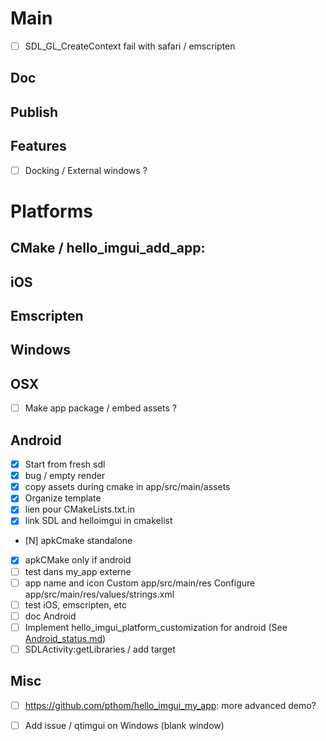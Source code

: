 # Main
* [ ] SDL_GL_CreateContext fail with safari / emscripten

## Doc

## Publish

## Features
* [ ] Docking / External windows ?


# Platforms

## CMake / hello_imgui_add_app:
     
## iOS

## Emscripten


## Windows

## OSX
* [ ] Make app package / embed assets ?

## Android
* [X] Start from fresh sdl
* [X] bug / empty render
* [X] copy assets during cmake
      in app/src/main/assets
* [X] Organize template
* [X] lien pour CMakeLists.txt.in 
* [X] link SDL and helloimgui in cmakelist
* [N] apkCmake standalone
* [X] apkCMake only if android
* [ ] test dans my_app externe
* [ ] app name and icon
    Custom app/src/main/res
    Configure app/src/main/res/values/strings.xml
* [ ] test iOS, emscripten, etc
* [ ] doc Android
* [ ] Implement hello_imgui_platform_customization for android
    (See [Android_status.md](Android_status.md))
* [ ] SDLActivity:getLibraries / add target

## Misc
* [ ] https://github.com/pthom/hello_imgui_my_app: more advanced demo?
* [ ] Add issue / qtimgui on Windows (blank window)
   
